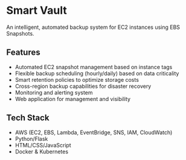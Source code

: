 # Smart Vault

An intelligent, automated backup system for EC2 instances using EBS Snapshots.

## Features

- Automated EC2 snapshot management based on instance tags
- Flexible backup scheduling (hourly/daily) based on data criticality
- Smart retention policies to optimize storage costs
- Cross-region backup capabilities for disaster recovery
- Monitoring and alerting system
- Web application for management and visibility

## Tech Stack

- AWS (EC2, EBS, Lambda, EventBridge, SNS, IAM, CloudWatch)
- Python/Flask
- HTML/CSS/JavaScript
- Docker & Kubernetes


